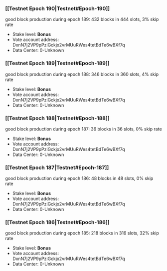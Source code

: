 ### [[Testnet Epoch 190|Testnet#Epoch-190]]
good block production during epoch 189: 432 blocks in 444 slots, 3% skip rate
* Stake level: **Bonus** 
* Vote account address: DxnN7j2VP9pPziGckjx2vrMUuRWes4tetBdTe6wBXf7q
* Data Center: 0-Unknown
### [[Testnet Epoch 189|Testnet#Epoch-189]]
good block production during epoch 188: 346 blocks in 360 slots, 4% skip rate
* Stake level: **Bonus** 
* Vote account address: DxnN7j2VP9pPziGckjx2vrMUuRWes4tetBdTe6wBXf7q
* Data Center: 0-Unknown
### [[Testnet Epoch 188|Testnet#Epoch-188]]
good block production during epoch 187: 36 blocks in 36 slots, 0% skip rate
* Stake level: **Bonus** 
* Vote account address: DxnN7j2VP9pPziGckjx2vrMUuRWes4tetBdTe6wBXf7q
* Data Center: 0-Unknown
### [[Testnet Epoch 187|Testnet#Epoch-187]]
good block production during epoch 186: 48 blocks in 48 slots, 0% skip rate
* Stake level: **Bonus** 
* Vote account address: DxnN7j2VP9pPziGckjx2vrMUuRWes4tetBdTe6wBXf7q
* Data Center: 0-Unknown
### [[Testnet Epoch 186|Testnet#Epoch-186]]
good block production during epoch 185: 218 blocks in 316 slots, 32% skip rate
* Stake level: **Bonus** 
* Vote account address: DxnN7j2VP9pPziGckjx2vrMUuRWes4tetBdTe6wBXf7q
* Data Center: 0-Unknown